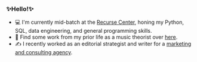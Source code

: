 ### ✨Hello!✨

<!--
**tgj505/tgj505** is a ✨ _special_ ✨ repository because its `README.md` (this file) appears on your GitHub profile.

Here are some ideas to get you started:

- 🔭 I’m currently working on ...
- 🌱 I’m currently learning ...
- 👯 I’m looking to collaborate on ...
- 🤔 I’m looking for help with ...
- 💬 Ask me about ...
- 📫 How to reach me: ...
- 😄 Pronouns: ...
- ⚡ Fun fact: ...
-->

- 💻 I'm currently mid-batch at the [Recurse Center](https://www.recurse.com/), honing my Python, SQL, data engineering, and general programming skills. 
- 🎵 Find some work from my prior life as a music theorist over [here](https://tom-johnson.net).
- ✍️ I recently worked as an editorial strategist and writer for a [marketing and consulting agency](threefuries.com/).
